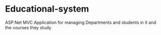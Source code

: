# Educational-system
ASP.Net MVC Application for managing Departments and students in it and the courses they study
